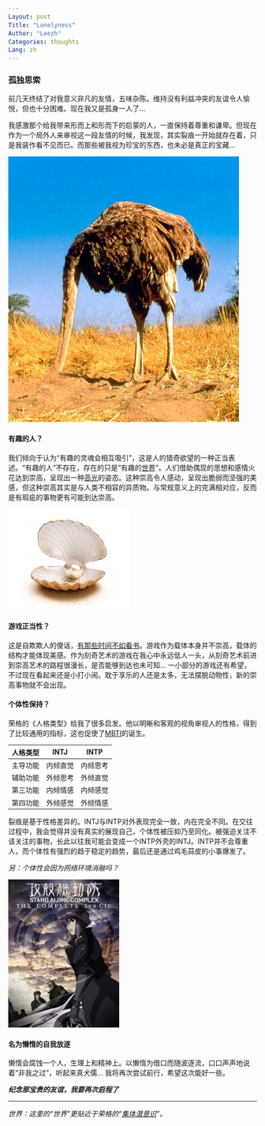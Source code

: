 ```yaml
---
Layout: post
Title: "Lonelyness"
Author: "Leezh"
Categories: thoughts
Lang: zh
---
```


### 孤独思索

前几天终结了对我意义非凡的友情，五味杂陈。维持没有利益冲突的友谊令人愉悦，但也十分困难。现在我又是孤身一人了...

<!-- more -->

我感激那个给我带来形而上和形而下的启蒙的人，一直保持着尊重和谦卑。但现在作为一个局外人来审视这一段友情的时候，我发现，其实裂痕一开始就存在着，只是我装作看不见而已。而那些被我视为珍宝的东西，也未必是真正的宝藏...

![image1](/images/ostrich.jpg)

#### 有趣的人？

我们倾向于认为“有趣的灵魂会相互吸引”，这是人的猎奇欲望的一种正当表述。“有趣的人”不存在，存在的只是“有趣的[世界](#world)”。人们借助偶现的思想和感情火花达到崇高，呈现出一种[高光](https://zh.wikipedia.org/wiki/%E9%AB%98%E5%85%89)的姿态。这种崇高令人感动，呈现出脆弱而坚强的美感，但这种崇高其实是与人类不相容的异质物。与常规意义上的完满相对应，反而是有瑕疵的事物更有可能到达崇高。

![image2](/images/pearl.jpg)

#### 游戏正当性？

这是自欺欺人的傻话，[有那些时间不如看书](https://www.g-cores.com/articles/97362)。游戏作为载体本身并不崇高，载体的结构才能体现美感。作为刻奇艺术的游戏在我心中永远低人一头，从刻奇艺术前进到崇高艺术的路程很漫长，是否能够到达也未可知…  一小部分的游戏还有希望，不过现在看起来还是小打小闹。耽于享乐的人还是太多，无法摆脱动物性，新的崇高事物就不会出现。

#### 个体性保持？

荣格的《人格类型》给我了很多启发。他以明晰和客观的视角审视人的性格，得到了比较通用的指标，这也促使了[MBTI](https://zh.wikipedia.org/wiki/%E9%82%81%E7%88%BE%E6%96%AF-%E5%B8%83%E9%87%8C%E6%A0%BC%E6%96%AF%E6%80%A7%E6%A0%BC%E5%88%86%E9%A1%9E%E6%B3%95)的诞生。

| 人格类型 | INTJ     | INTP     |
| -------- | -------- | -------- |
| 主导功能 | 内倾直觉 | 内倾思考 |
| 辅助功能 | 外倾思考 | 外倾直觉 |
| 第三功能 | 内倾情感 | 内倾感觉 |
| 第四功能 | 外倾感觉 | 外倾情感 |

裂痕是基于性格差异的。INTJ与INTP对外表现完全一致，内在完全不同。在交往过程中，我会觉得并没有真实的展现自己，个体性被压抑乃至同化。被强迫关注不该关注的事物，长此以往我可能会变成一个INTP外壳的INTJ。INTP并不会尊重人，而个体性有强烈的趋于稳定的趋势，最后还是通过鸡毛蒜皮的小事爆发了。

*另：个体性会因为网络环境消融吗？*

[![image3](/images/ghost-in-the-shell.jpg)](https://zh.wikipedia.org/wiki/%E6%94%BB%E6%AE%BC%E6%A9%9F%E5%8B%95%E9%9A%8A_STAND_ALONE_COMPLEX)

#### 名为懒惰的自我放逐

懒惰会腐蚀一个人，生理上和精神上。以懒惰为借口而随波逐流，口口声声地说着“非我之过”，听起来真犬儒…  我将再次尝试前行，希望这次能好一些。

 ***纪念那宝贵的友谊，我要再次启程了***

---

*<span id="world">世界：这里的“世界”更贴近于荣格的“[集体潜意识](https://zh.wikipedia.org/wiki/%E9%9B%86%E4%BD%93%E6%BD%9C%E6%84%8F%E8%AF%86)”。</span>*